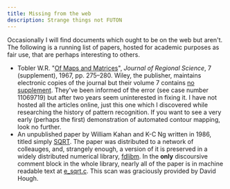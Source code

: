```yaml
---
title: Missing from the web
description: Strange things not FUTON
--- 
```


Occasionally I will find documents which ought to be on the web but aren't. The following is a running list of papers, hosted for academic purposes as fair use, that are perhaps interesting to others.
* Tobler W.R. "[Of Maps and Matrices](/documents/toblermapsmatrices.pdf)", *Journal of Regional Science*, 7 (supplement), 1967, pp. 275–280. Wiley, the publisher, maintains electronic copies of the journal but their volume 7 contains [no supplement](https://onlinelibrary.wiley.com/loi/14679787/year/1967). They've been informed of the error (see case number 11069719) but after two years seem uninterested in fixing it. I have not hosted all the articles online, just this one which I discovered while researching the history of pattern recognition. If you want to see a very early (perhaps the first) demonstration of automated contour mapping, look no further. 
* An unpublished paper by William Kahan and K-C Ng written in 1986, titled simply [SQRT](/documents/softsqrt.pdf). The paper was distributed to a network of colleauges, and, strangely enough, a version of it is preserved in a widely distributed numerical library, [fdlibm](https://netlib.org/fdlibm/). In the **only** discoursive comment block in the whole library, nearly all of the paper is in machine readable text at [e_sqrt.c](https://netlib.org/fdlibm/e_sqrt.c). This scan was graciously provided by David Hough.